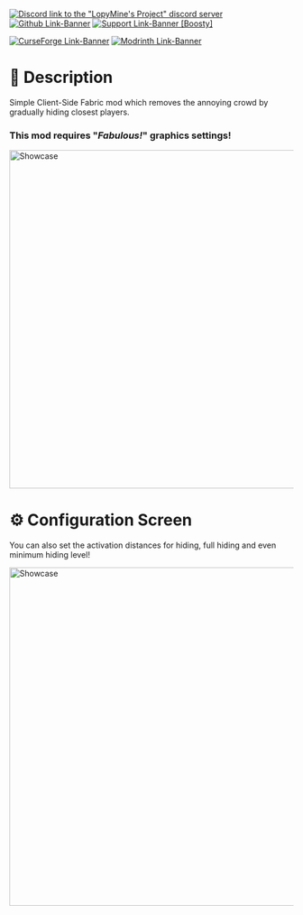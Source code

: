 [![Discord link to the "LopyMine's Project" discord server](https://cdn.modrinth.com/data/cached_images/21f178aff2b64844fefeaf94a3a3a418440fd43f.png)](https://discord.gg/NZzxdkrV4s) [![Github Link-Banner](https://cdn.modrinth.com/data/cached_images/d87060a9e4522786e45b4b54d10853a1b4a91b10.png)](https://github.com/LopyMine/Transparent-Entities) [![Support Link-Banner [Boosty]](https://cdn.modrinth.com/data/cached_images/dce91fef079649dee277c52a998fc068e745e99e.png)](https://boosty.to/lopymine/donate)

[![CurseForge Link-Banner](https://cdn.modrinth.com/data/cached_images/c39affcb732c8b1a4fe189e79898c686da3d63e2.png)](https://www.curseforge.com/minecraft/mc-mods/Transparent-Entities) [![Modrinth Link-Banner](https://cdn.modrinth.com/data/cached_images/9991553f6a20e5105b9b153b8d817bc3630c18a8.png)](https://modrinth.com/mod/Transparent-Entities)

# 💬 Description
Simple Client-Side Fabric mod which removes the annoying crowd by gradually hiding closest players.
### This mod requires "*Fabulous!*" graphics settings!

<img src="https://cdn.modrinth.com/data/DoTHHqk4/images/6fb0570c2b7bf4dbd2cb0c8da8e452b781d4783f.gif" width="600px" alt="Showcase"/>

# ⚙️ Configuration Screen
You can also set the activation distances for hiding, full hiding and even minimum hiding level!

<img src="https://cdn.modrinth.com/data/cached_images/640b86eeec57d6fab740043cc71d8f8b2733d9f2.png" width="600px" alt="Showcase"/>
